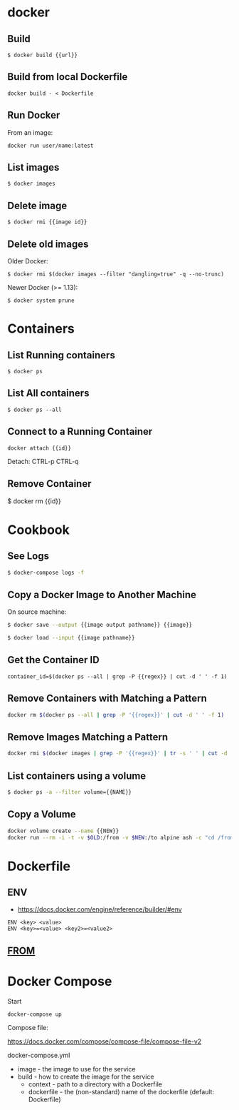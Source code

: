 # docker

## Build

```
$ docker build {{url}}
```

## Build from local Dockerfile

```
docker build - < Dockerfile
```

## Run Docker

From an image:

```
docker run user/name:latest
```

## List images

```
$ docker images
```

## Delete image

```
$ docker rmi {{image id}}
```

## Delete old images

Older Docker:

```
$ docker rmi $(docker images --filter "dangling=true" -q --no-trunc)
```

Newer Docker (>= 1.13):

```
$ docker system prune
```

# Containers

## List Running containers

```
$ docker ps
```

## List All containers

```
$ docker ps --all
```

## Connect to a Running Container

```
docker attach {{id}}
```

Detach: CTRL-p CTRL-q

## Remove Container

$ docker rm {{id}}

# Cookbook

## See Logs

```sh
$ docker-compose logs -f
```

## Copy a Docker Image to Another Machine

On source machine:

```sh
$ docker save --output {{image output pathname}} {{image}}
```

```sh
$ docker load --input {{image pathname}}
```

## Get the Container ID

```
container_id=$(docker ps --all | grep -P {{regex}} | cut -d ' ' -f 1)
```

## Remove Containers with Matching a Pattern

```sh
docker rm $(docker ps --all | grep -P '{{regex}}' | cut -d ' ' -f 1)
```

## Remove Images Matching a Pattern

```sh
docker rmi $(docker images | grep -P '{{regex}}' | tr -s ' ' | cut -d ' ' -f 3)
```

## List containers using a volume

```sh
$ docker ps -a --filter volume={{NAME}}
```

## Copy a Volume

```sh
docker volume create --name {{NEW}}
docker run --rm -i -t -v $OLD:/from -v $NEW:/to alpine ash -c "cd /from ; cp -av . /to"
```

# Dockerfile

## ENV

* https://docs.docker.com/engine/reference/builder/#env

```docker
ENV <key> <value>
ENV <key>=<value> <key2>=<value2>
```

## [FROM](https://docs.docker.com/engine/reference/builder/#from)

# Docker Compose

Start

```
docker-compose up
```

Compose file:

https://docs.docker.com/compose/compose-file/compose-file-v2

docker-compose.yml

* image - the image to use for the service
* build - how to create the image for the service
  * context - path to a directory with a Dockerfile
  * dockerfile - the (non-standard) name of the dockerfile (default: Dockerfile)
